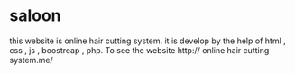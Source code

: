 # saloon
this website is online hair cutting system. it is develop by the help of html , css , js , boostreap , php. To see the website http:// online hair cutting system.me/ 
